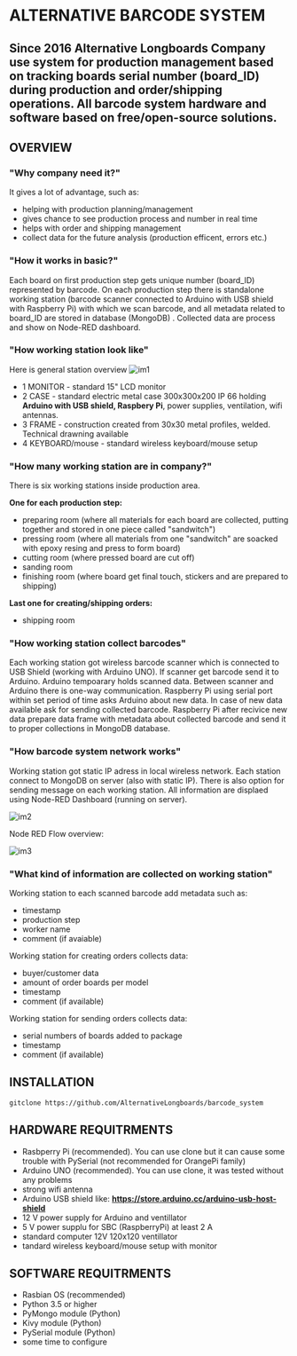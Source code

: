 # ALTERNATIVE BARCODE SYSTEM
## Since 2016 Alternative Longboards Company use system for production management based on tracking boards serial number (board_ID) during production and order/shipping operations. All barcode system hardware and software based on free/open-source solutions.

## OVERVIEW

### "Why company need it?"
It gives a lot of advantage, such as: 
+ helping with production planning/management
+ gives chance to see production process and number in real time
+ helps with order and shipping management
+ collect data for the future analysis (production efficent, errors etc.)

### "How it works in basic?"

Each board on first production step gets unique number (board_ID) represented by barcode. On each production step there is standalone working station (barcode scanner connected to Arduino with USB shield with Raspberry Pi) with which we scan barcode, and all metadata related to board_ID are stored in database (MongoDB) . Collected data are process and show on Node-RED dashboard.

### "How working station look like"

Here is general station overview
![im1](https://github.com/AlternativeLongboards/barcode_system/blob/master/DOCS/barcode_working_station_overview.jpg)

+ 1 MONITOR         - standard 15" LCD monitor
+ 2 CASE            - standard electric metal case 300x300x200 IP 66 holding **Arduino with USB shield, Raspbery Pi**, power supplies,                           ventilation, wifi antennas.
+ 3 FRAME           - construction created from 30x30 metal profiles, welded. Technical drawning available 
+ 4 KEYBOARD/mouse  - standard wireless keyboard/mouse setup

### "How many working station are in company?"

There is six working stations inside production area. 

**One for each production step:**
+ preparing room (where all materials for each board are collected, putting together and stored in one piece called "sandwitch")
+ pressing room (where all materials from one "sandwitch" are soacked with epoxy resing and press to form board)
+ cutting room (where pressed board are cut off)
+ sanding room
+ finishing room (where board get final touch, stickers and are prepared to shipping)

**Last one for creating/shipping orders:**
+ shipping room

### "How working station collect barcodes"

Each working station got wireless barcode scanner which is connected to USB Shield (working with Arduino UNO). If scanner get barcode send it to Arduino. Arduino tempoarary holds scanned data. Between scanner and Arduino there is one-way communication. Raspberry Pi using serial port within set period of time asks Arduino about new data. In case of new data available ask for sending collected barcode. Raspberry Pi after recivice new data prepare data frame with metadata about collected barcode and send it to proper collections in MongoDB database. 

### "How barcode system network works"

Working station got static IP adress in local wireless network. Each station connect to MongoDB on server (also with static IP). There is also option for sending message on each working station. All information are displaed using Node-RED Dashboard (running on server).

![im2](https://github.com/AlternativeLongboards/barcode_system/blob/master/DOCS/barcode_working_station_network.jpg)

Node RED Flow overview:

![im3](https://github.com/AlternativeLongboards/barcode_system/blob/master/DOCS/node_red_barcode_station.jpg)


### "What kind of information are collected on working station"

Working station to each scanned barcode add metadata such as:

+ timestamp
+ production step
+ worker name
+ comment (if avaiable)

Working station for creating orders collects data:

+ buyer/customer data 
+ amount of order boards per model
+ timestamp
+ comment (if available)

Working station for sending orders collects data:

+ serial numbers of boards added to package
+ timestamp
+ comment (if available)

## INSTALLATION

``` gitclone https://github.com/AlternativeLongboards/barcode_system ```

## HARDWARE REQUITRMENTS

+ Rasbperry Pi (recommended). You can use clone but it can cause some trouble with PySerial (not recommended for OrangePi family)
+ Arduino UNO (recommended). You can use clone, it was tested without any problems
+ strong wifi antenna
+ Arduino USB shield like: **https://store.arduino.cc/arduino-usb-host-shield**
+ 12 V power supply for Arduino and ventillator
+ 5 V power supplu for SBC (RaspberryPi) at least 2 A
+ standard computer 12V 120x120 ventillator
+ tandard wireless keyboard/mouse setup with monitor


## SOFTWARE REQUITRMENTS

+ Rasbian OS (recommended)
+ Python 3.5 or higher
+ PyMongo module (Python)
+ Kivy module (Python)
+ PySerial module (Python)
+ some time to configure



